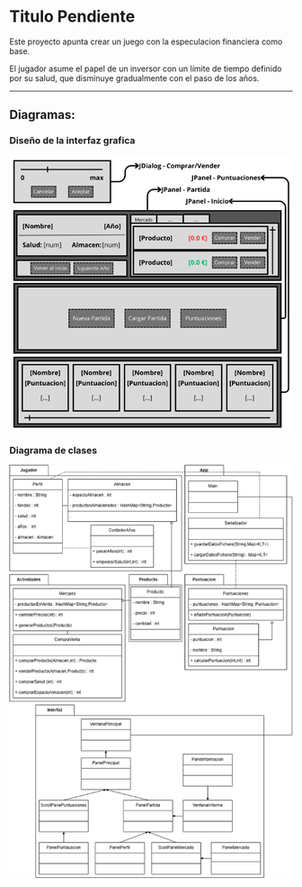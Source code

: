 # Titulo Pendiente

Este proyecto apunta crear un juego con la especulacion financiera como base.

El jugador asume el papel de un inversor con un límite de tiempo definido por su salud, que disminuye gradualmente con el paso de los años.

---

## Diagramas: 

### Diseño de la interfaz grafica

![GUI](/Diagramas/GUI.png)

### Diagrama de clases

![Clases](/Diagramas/Proyecto_Clases.png)